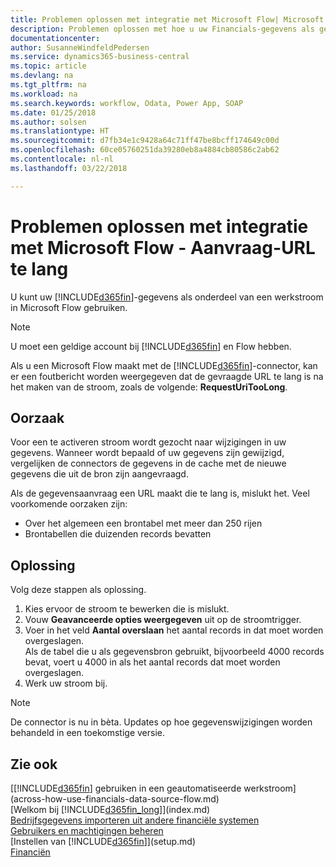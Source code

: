 ```yaml
---
title: Problemen oplossen met integratie met Microsoft Flow| Microsoft Docs
description: Problemen oplossen met hoe u uw Financials-gegevens als gegevensbron beschikbaar kunt maken en een OData-URL van uw webservices kunt opgeven om een geautomatiseerde werkstroom te maken.
documentationcenter: 
author: SusanneWindfeldPedersen
ms.service: dynamics365-business-central
ms.topic: article
ms.devlang: na
ms.tgt_pltfrm: na
ms.workload: na
ms.search.keywords: workflow, Odata, Power App, SOAP
ms.date: 01/25/2018
ms.author: solsen
ms.translationtype: HT
ms.sourcegitcommit: d7fb34e1c9428a64c71ff47be8bcff174649c00d
ms.openlocfilehash: 60ce05760251da39280eb8a4884cb80586c2ab62
ms.contentlocale: nl-nl
ms.lasthandoff: 03/22/2018

---
```

# <a name="troubleshooting-integration-with-microsoft-flow---request-url-too-long"></a>Problemen oplossen met integratie met Microsoft Flow - Aanvraag-URL te lang
U kunt uw [!INCLUDE[d365fin](includes/d365fin_md.md)]-gegevens als onderdeel van een werkstroom in Microsoft Flow gebruiken.  

> [!NOTE]  
>   U moet een geldige account bij [!INCLUDE[d365fin](includes/d365fin_md.md)] en Flow hebben.  

Als u een Microsoft Flow maakt met de [!INCLUDE[d365fin](includes/d365fin_md.md)]-connector, kan er een foutbericht worden weergegeven dat de gevraagde URL te lang is na het maken van de stroom, zoals de volgende: **RequestUriTooLong**.

## <a name="cause"></a>Oorzaak
Voor een te activeren stroom wordt gezocht naar wijzigingen in uw gegevens. Wanneer wordt bepaald of uw gegevens zijn gewijzigd, vergelijken de connectors de gegevens in de cache met de nieuwe gegevens die uit de bron zijn aangevraagd.  

Als de gegevensaanvraag een URL maakt die te lang is, mislukt het. Veel voorkomende oorzaken zijn:
- Over het algemeen een brontabel met meer dan 250 rijen
- Brontabellen die duizenden records bevatten

## <a name="workaround"></a>Oplossing
Volg deze stappen als oplossing.
1. Kies ervoor de stroom te bewerken die is mislukt.
2. Vouw **Geavanceerde opties weergegeven** uit op de stroomtrigger.
3. Voer in het veld **Aantal overslaan** het aantal records in dat moet worden overgeslagen.  
Als de tabel die u als gegevensbron gebruikt, bijvoorbeeld 4000 records bevat, voert u 4000 in als het aantal records dat moet worden overgeslagen.
4. Werk uw stroom bij.

> [!NOTE]  
> De connector is nu in bèta. Updates op hoe gegevenswijzigingen worden behandeld in een toekomstige versie.


## <a name="see-also"></a>Zie ook
[[!INCLUDE[d365fin](includes/d365fin_md.md)] gebruiken in een geautomatiseerde werkstroom](across-how-use-financials-data-source-flow.md)  
[Welkom bij [!INCLUDE[d365fin_long](includes/d365fin_long_md.md)]](index.md)  
[Bedrijfsgegevens importeren uit andere financiële systemen](upload-data.md)  
[Gebruikers en machtigingen beheren](ui-how-users-permissions.md)    
[Instellen van [!INCLUDE[d365fin](includes/d365fin_md.md)]](setup.md)  
[Financiën](finance.md)  

